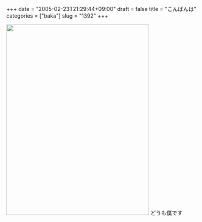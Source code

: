 +++
date = "2005-02-23T21:29:44+09:00"
draft = false
title = "こんばんは"
categories = ["baka"]
slug = "1392"
+++

<img src="http://ieiriblog.jugem.jp/?image=4136" width="375" height="500" alt="" class="pict" />
どうも僕です
